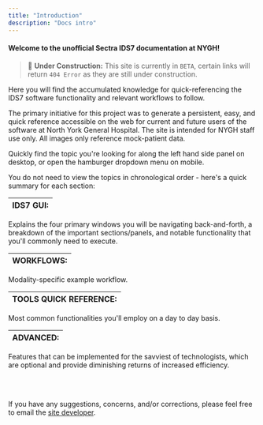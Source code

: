 ```yaml
---
title: "Introduction"
description: "Docs intro"
---
```


#### **Welcome to the unofficial Sectra IDS7 documentation at NYGH!**

>  🚧 **Under Construction:** This site is currently in `BETA`, certain links will return `404 Error` as they are still under construction.

Here you will find the accumulated knowledge for quick-referencing the IDS7 software functionality and relevant workflows to follow.

The primary initiative for this project was to generate a persistent, easy, and quick reference accessible on the web for current and future users of the software at North York General Hospital. The site is intended for NYGH staff use only. All images only reference mock-patient data.

Quickly find the topic you're looking for along the left hand side panel on desktop, or open the hamburger dropdown menu on mobile.

You do not need to view the topics in chronological order - here's a quick summary for each section:

| IDS7 GUI:   |
| ----------- |

Explains the four primary windows you will be navigating back-and-forth, a breakdown of the important sections/panels, and notable functionality that you'll commonly need to execute.


| WORKFLOWS:   |
| ------------ |

Modality-specific example workflow.


| TOOLS QUICK REFERENCE:   |
| ------------------------ |

Most common functionalities you'll employ on a day to day basis.

| ADVANCED:   |
| ----------- |

Features that can be implemented for the savviest of technologists, which are optional and provide diminishing returns of increased efficiency.

<br /><br />

If you have any suggestions, concerns, and/or corrections, please feel free to email the <a href = "mailto: leonpoon@hotmail.ca">site developer</a>.